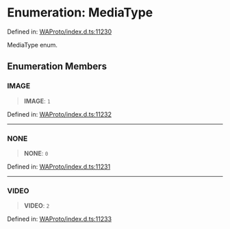 # Enumeration: MediaType

Defined in: [WAProto/index.d.ts:11230](https://github.com/Fokusdotid/bail/blob/82f46c566476ac566bfd781dede14412fcdfb787/WAProto/index.d.ts#L11230)

MediaType enum.

## Enumeration Members

### IMAGE

> **IMAGE**: `1`

Defined in: [WAProto/index.d.ts:11232](https://github.com/Fokusdotid/bail/blob/82f46c566476ac566bfd781dede14412fcdfb787/WAProto/index.d.ts#L11232)

***

### NONE

> **NONE**: `0`

Defined in: [WAProto/index.d.ts:11231](https://github.com/Fokusdotid/bail/blob/82f46c566476ac566bfd781dede14412fcdfb787/WAProto/index.d.ts#L11231)

***

### VIDEO

> **VIDEO**: `2`

Defined in: [WAProto/index.d.ts:11233](https://github.com/Fokusdotid/bail/blob/82f46c566476ac566bfd781dede14412fcdfb787/WAProto/index.d.ts#L11233)
